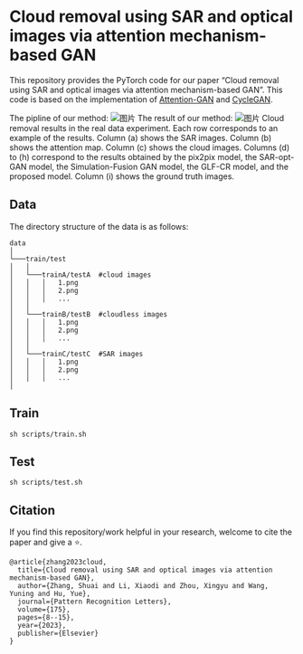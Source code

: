 # Cloud removal using SAR and optical images via attention mechanism-based GAN
This repository provides the PyTorch code for our paper “Cloud removal using SAR and optical images via attention mechanism-based GAN”. This code is based on the implementation of [Attention-GAN](https://github.com/xinyuanc91/Attention-GAN) and [CycleGAN](https://github.com/junyanz/pytorch-CycleGAN-and-pix2pix). 

The pipline of our method:
![图片](/fig/pipline.png "method pipline")
The result of our method:
![图片](/fig/result.png "result")
Cloud removal results in the real data experiment. Each row corresponds to an example of the results. Column (a) shows the SAR images. Column (b) shows the attention map. Column (c) shows the cloud images. Columns (d) to (h) correspond to the results obtained by the pix2pix model, the SAR-opt-GAN model, the Simulation-Fusion GAN model, the GLF-CR model, and the proposed model. Column (i) shows the ground truth images.

## Data
The directory structure of the data is as follows:
```
data
│
└───train/test
│   │
│   └───trainA/testA  #cloud images
│   │   │   1.png
│   │   │   2.png
│   │   │   ...
│   │
│   └───trainB/testB  #cloudless images
│   │   │   1.png
│   │   │   2.png
│   │   │   ...
│   │
│   └───trainC/testC  #SAR images
│   │   │   1.png
│   │   │   2.png
│   │   │   ...
│ 
```
## Train
    sh scripts/train.sh
## Test
    sh scripts/test.sh

## Citation
If you find this repository/work helpful in your research, welcome to cite the paper and give a ⭐.
```
@article{zhang2023cloud,
  title={Cloud removal using SAR and optical images via attention mechanism-based GAN},
  author={Zhang, Shuai and Li, Xiaodi and Zhou, Xingyu and Wang, Yuning and Hu, Yue},
  journal={Pattern Recognition Letters},
  volume={175},
  pages={8--15},
  year={2023},
  publisher={Elsevier}
}
```
